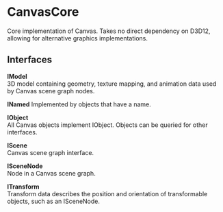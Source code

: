 # CanvasCore
Core implementation of Canvas. Takes no direct dependency on D3D12, allowing for alternative graphics implementations.

## Interfaces

**IModel**  
3D model containing geometry, texture mapping, and animation data used by Canvas scene graph nodes.

**INamed**
Implemented by objects that have a name.

**IObject**  
All Canvas objects implement IObject.  Objects can be queried for other interfaces.

**IScene**  
Canvas scene graph interface.

**ISceneNode**  
Node in a Canvas scene graph.

**ITransform**  
Transform data describes the position and orientation of transformable objects, such as an ISceneNode.


